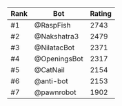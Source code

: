 Rank|Bot|Rating
---|---|---
#1|@RaspFish|2743
#2|@Nakshatra3|2479
#3|@NilatacBot|2371
#4|@OpeningsBot|2317
#5|@CatNail|2154
#6|@anti-bot|2153
#7|@pawnrobot|1902
